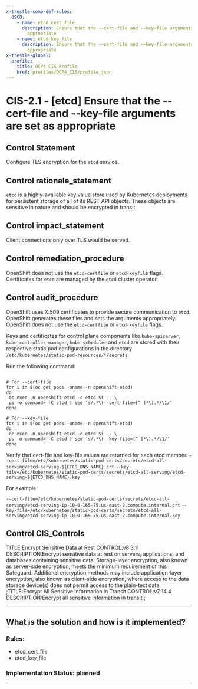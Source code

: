 ```yaml
---
x-trestle-comp-def-rules:
  OSCO:
    - name: etcd_cert_file
      description: Ensure that the --cert-file and --key-file arguments are set as
        appropriate
    - name: etcd_key_file
      description: Ensure that the --cert-file and --key-file arguments are set as
        appropriate
x-trestle-global:
  profile:
    title: OCP4 CIS Profile
    href: profiles/OCP4_CIS/profile.json
---
```


# CIS-2.1 - \[etcd\] Ensure that the --cert-file and --key-file arguments are set as appropriate

## Control Statement

Configure TLS encryption for the `etcd` service.

## Control rationale_statement

`etcd` is a highly-available key value store used by Kubernetes deployments for persistent storage of all of its REST API objects. These objects are sensitive in nature and should be encrypted in transit.

## Control impact_statement

Client connections only over TLS would be served.

## Control remediation_procedure

OpenShift does not use the `etcd-certfile` or `etcd-keyfil`e flags. Certificates for `etcd` are managed by the `etcd` cluster operator.

## Control audit_procedure

OpenShift uses X.509 certificates to provide secure communication to `etcd`. OpenShift generates these files and sets the arguments appropriately. OpenShift does not use the `etcd-certfile` or `etcd-keyfile` flags. 

Keys and certificates for control plane components like `kube-apiserver`, `kube-controller-manager`, `kube-scheduler` and `etcd` are stored with their respective static pod configurations in the directory `/etc/kubernetes/static-pod-resources/*/secrets`. 

Run the following command:

```

# For --cert-file
for i in $(oc get pods -oname -n openshift-etcd)
do
 oc exec -n openshift-etcd -c etcd $i -- \
 ps -o command= -C etcd | sed 's/.*\(--cert-file=[^ ]*\).*/\1/'
done

# For --key-file
for i in $(oc get pods -oname -n openshift-etcd)
do
 oc exec -n openshift-etcd -c etcd $i -- \
 ps -o command= -C etcd | sed 's/.*\(--key-file=[^ ]*\).*/\1/'
done
```

Verify that cert-file and key-file values are returned for each etcd member.
`--cert-file=/etc/kubernetes/static-pod-certs/secrets/etcd-all-serving/etcd-serving-${ETCD_DNS_NAME}.crt`
`--key-file=/etc/kubernetes/static-pod-certs/secrets/etcd-all-serving/etcd-serving-${ETCD_DNS_NAME}.key`

For example:

`--cert-file=/etc/kubernetes/static-pod-certs/secrets/etcd-all-serving/etcd-serving-ip-10-0-165-75.us-east-2.compute.internal.crt`
`--key-file=/etc/kubernetes/static-pod-certs/secrets/etcd-all-serving/etcd-serving-ip-10-0-165-75.us-east-2.compute.internal.key`

## Control CIS_Controls

TITLE:Encrypt Sensitive Data at Rest CONTROL:v8 3.11 DESCRIPTION:Encrypt sensitive data at rest on servers, applications, and databases containing sensitive data. Storage-layer encryption, also known as server-side encryption, meets the minimum requirement of this Safeguard. Additional encryption methods may include application-layer encryption, also known as client-side encryption, where access to the data storage device(s) does not permit access to the plain-text data. ;TITLE:Encrypt All Sensitive Information in Transit CONTROL:v7 14.4 DESCRIPTION:Encrypt all sensitive information in transit.;

______________________________________________________________________

## What is the solution and how is it implemented?

<!-- For implementation status enter one of: implemented, partial, planned, alternative, not-applicable -->

<!-- Note that the list of rules under ### Rules: is read-only and changes will not be captured after assembly to JSON -->

<!-- Add control implementation description here for control: CIS-2.1 -->

### Rules:

  - etcd_cert_file
  - etcd_key_file

### Implementation Status: planned

______________________________________________________________________
